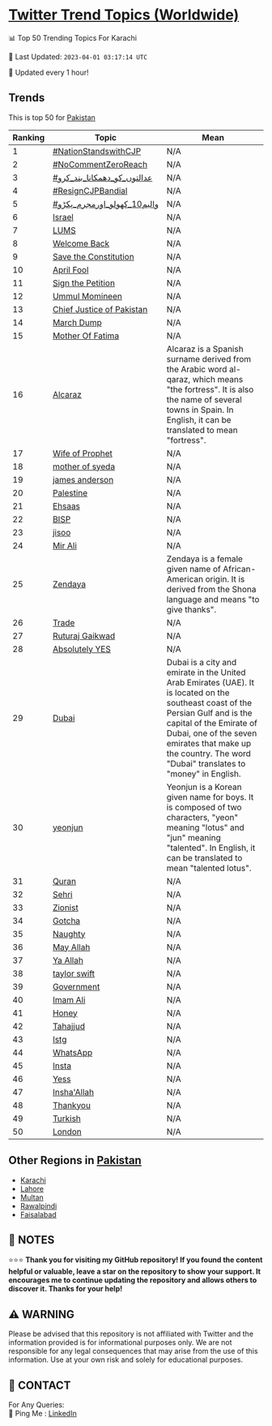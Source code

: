 [Twitter Trend Topics (Worldwide)](https://github.com/ErcinDedeoglu/Twitter-Trend-Topics)
==========


📊 Top 50 Trending Topics For Karachi

📆 Last Updated: `2023-04-01 03:17:14 UTC`

🔧 Updated every 1 hour!


## Trends

This is top 50 for [Pakistan](</Pakistan>)

| Ranking | Topic | Mean |
| ------- | ------------ | ------------ |
| 1 | [#NationStandswithCJP](http://twitter.com/search?q=%23NationStandswithCJP) | N/A |
| 2 | [#NoCommentZeroReach](http://twitter.com/search?q=%23NoCommentZeroReach) | N/A |
| 3 | [#عدالتوں_کو_دھمکانا_بند_کرو](http://twitter.com/search?q=%23%d8%b9%d8%af%d8%a7%d9%84%d8%aa%d9%88%da%ba_%da%a9%d9%88_%d8%af%da%be%d9%85%da%a9%d8%a7%d9%86%d8%a7_%d8%a8%d9%86%d8%af_%da%a9%d8%b1%d9%88) | N/A |
| 4 | [#ResignCJPBandial](http://twitter.com/search?q=%23ResignCJPBandial) | N/A |
| 5 | [#والیم10_کھولو_اورمجرم_پکڑو](http://twitter.com/search?q=%23%d9%88%d8%a7%d9%84%db%8c%d9%8510_%da%a9%da%be%d9%88%d9%84%d9%88_%d8%a7%d9%88%d8%b1%d9%85%d8%ac%d8%b1%d9%85_%d9%be%da%a9%da%91%d9%88) | N/A |
| 6 | [Israel](http://twitter.com/search?q=Israel) | N/A |
| 7 | [LUMS](http://twitter.com/search?q=LUMS) | N/A |
| 8 | [Welcome Back](http://twitter.com/search?q=Welcome+Back) | N/A |
| 9 | [Save the Constitution](http://twitter.com/search?q=Save+the+Constitution) | N/A |
| 10 | [April Fool](http://twitter.com/search?q=April+Fool) | N/A |
| 11 | [Sign the Petition](http://twitter.com/search?q=Sign+the+Petition) | N/A |
| 12 | [Ummul Momineen](http://twitter.com/search?q=Ummul+Momineen) | N/A |
| 13 | [Chief Justice of Pakistan](http://twitter.com/search?q=Chief+Justice+of+Pakistan) | N/A |
| 14 | [March Dump](http://twitter.com/search?q=March+Dump) | N/A |
| 15 | [Mother Of Fatima](http://twitter.com/search?q=Mother+Of+Fatima) | N/A |
| 16 | [Alcaraz](http://twitter.com/search?q=Alcaraz) | Alcaraz is a Spanish surname derived from the Arabic word al-qaraz, which means "the fortress". It is also the name of several towns in Spain. In English, it can be translated to mean "fortress". |
| 17 | [Wife of Prophet](http://twitter.com/search?q=Wife+of+Prophet) | N/A |
| 18 | [mother of syeda](http://twitter.com/search?q=mother+of+syeda) | N/A |
| 19 | [james anderson](http://twitter.com/search?q=james+anderson) | N/A |
| 20 | [Palestine](http://twitter.com/search?q=Palestine) | N/A |
| 21 | [Ehsaas](http://twitter.com/search?q=Ehsaas) | N/A |
| 22 | [BISP](http://twitter.com/search?q=BISP) | N/A |
| 23 | [jisoo](http://twitter.com/search?q=jisoo) | N/A |
| 24 | [Mir Ali](http://twitter.com/search?q=Mir+Ali) | N/A |
| 25 | [Zendaya](http://twitter.com/search?q=Zendaya) | Zendaya is a female given name of African-American origin. It is derived from the Shona language and means "to give thanks". |
| 26 | [Trade](http://twitter.com/search?q=Trade) | N/A |
| 27 | [Ruturaj Gaikwad](http://twitter.com/search?q=Ruturaj+Gaikwad) | N/A |
| 28 | [Absolutely YES](http://twitter.com/search?q=Absolutely+YES) | N/A |
| 29 | [Dubai](http://twitter.com/search?q=Dubai) | Dubai is a city and emirate in the United Arab Emirates (UAE). It is located on the southeast coast of the Persian Gulf and is the capital of the Emirate of Dubai, one of the seven emirates that make up the country. The word "Dubai" translates to "money" in English. |
| 30 | [yeonjun](http://twitter.com/search?q=yeonjun) | Yeonjun is a Korean given name for boys. It is composed of two characters, "yeon" meaning "lotus" and "jun" meaning "talented". In English, it can be translated to mean "talented lotus". |
| 31 | [Quran](http://twitter.com/search?q=Quran) | N/A |
| 32 | [Sehri](http://twitter.com/search?q=Sehri) | N/A |
| 33 | [Zionist](http://twitter.com/search?q=Zionist) | N/A |
| 34 | [Gotcha](http://twitter.com/search?q=Gotcha) | N/A |
| 35 | [Naughty](http://twitter.com/search?q=Naughty) | N/A |
| 36 | [May Allah](http://twitter.com/search?q=May+Allah) | N/A |
| 37 | [Ya Allah](http://twitter.com/search?q=Ya+Allah) | N/A |
| 38 | [taylor swift](http://twitter.com/search?q=taylor+swift) | N/A |
| 39 | [Government](http://twitter.com/search?q=Government) | N/A |
| 40 | [Imam Ali](http://twitter.com/search?q=Imam+Ali) | N/A |
| 41 | [Honey](http://twitter.com/search?q=Honey) | N/A |
| 42 | [Tahajjud](http://twitter.com/search?q=Tahajjud) | N/A |
| 43 | [Istg](http://twitter.com/search?q=Istg) | N/A |
| 44 | [WhatsApp](http://twitter.com/search?q=WhatsApp) | N/A |
| 45 | [Insta](http://twitter.com/search?q=Insta) | N/A |
| 46 | [Yess](http://twitter.com/search?q=Yess) | N/A |
| 47 | [Insha'Allah](http://twitter.com/search?q=Insha%27Allah) | N/A |
| 48 | [Thankyou](http://twitter.com/search?q=Thankyou) | N/A |
| 49 | [Turkish](http://twitter.com/search?q=Turkish) | N/A |
| 50 | [London](http://twitter.com/search?q=London) | N/A |



## Other Regions in [Pakistan](</Pakistan>)

* [Karachi](</Pakistan/Karachi.md>)
* [Lahore](</Pakistan/Lahore.md>)
* [Multan](</Pakistan/Multan.md>)
* [Rawalpindi](</Pakistan/Rawalpindi.md>)
* [Faisalabad](</Pakistan/Faisalabad.md>)



## 📝 NOTES

⭐⭐⭐ **Thank you for visiting my GitHub repository! If you found the content helpful or valuable, leave a star on the repository to show your support. It encourages me to continue updating the repository and allows others to discover it. Thanks for your help!**


## ⚠️ WARNING

Please be advised that this repository is not affiliated with Twitter and the information provided is for informational purposes only. We are not responsible for any legal consequences that may arise from the use of this information. Use at your own risk and solely for educational purposes.


## 📨 CONTACT

 For Any Queries:  
            🏓 Ping Me : [LinkedIn](https://www.linkedin.com/in/ercindedeoglu/)
